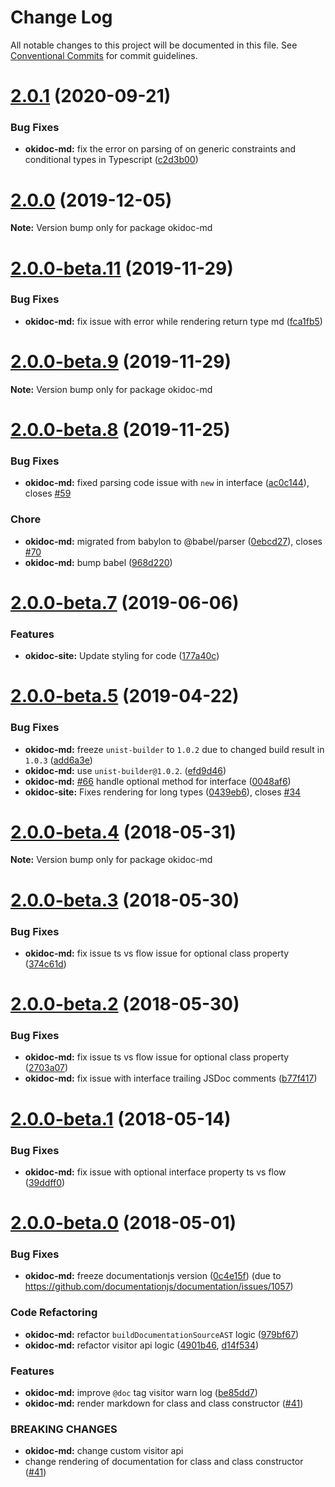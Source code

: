 # Change Log

All notable changes to this project will be documented in this file.
See [Conventional Commits](https://conventionalcommits.org) for commit guidelines.

# [2.0.1](https://github.com/wix/okidoc/compare/v2.0.0...v2.0.1) (2020-09-21)

### Bug Fixes

- **okidoc-md:** fix the error on parsing of on generic constraints and conditional types in Typescript ([c2d3b00](https://github.com/wix/okidoc/commit/c2d3b000e2d0d1198a15bf2d6f59f74f9383da71))

# [2.0.0](https://github.com/wix/okidoc/compare/v2.0.0-beta.11...v2.0.0) (2019-12-05)

**Note:** Version bump only for package okidoc-md

# [2.0.0-beta.11](https://github.com/wix/okidoc/compare/v2.0.0-beta.10...v2.0.0-beta.11) (2019-11-29)

### Bug Fixes

- **okidoc-md:** fix issue with error while rendering return type md ([fca1fb5](https://github.com/wix/okidoc/commit/fca1fb50407882e2c8549cb88c8517a6a8c56cdf))

# [2.0.0-beta.9](https://github.com/wix/okidoc/compare/v2.0.0-beta.8...v2.0.0-beta.9) (2019-11-29)

**Note:** Version bump only for package okidoc-md

# [2.0.0-beta.8](https://github.com/wix/okidoc/compare/v2.0.0-beta.7...v2.0.0-beta.8) (2019-11-25)

### Bug Fixes

- **okidoc-md:** fixed parsing code issue with `new` in interface ([ac0c144](https://github.com/wix/okidoc/commit/ac0c144e4ea00ea0032d866f2ba86598cf460b6b)), closes [#59](https://github.com/wix/okidoc/issues/59)

### Chore

- **okidoc-md:** migrated from babylon to @babel/parser ([0ebcd27](https://github.com/wix/okidoc/commit/0ebcd271236bd595ed0ff06a7b9dca0235c442f0)), closes [#70](https://github.com/wix/okidoc/issues/70)
- **okidoc-md:** bump babel ([968d220](https://github.com/wix/okidoc/commit/968d2205e86609085238d0bbdc1a996374afdc57))

# [2.0.0-beta.7](https://github.com/wix/okidoc/compare/v2.0.0-beta.6...v2.0.0-beta.7) (2019-06-06)

### Features

- **okidoc-site:** Update styling for code ([177a40c](https://github.com/wix/okidoc/commit/177a40c))

# [2.0.0-beta.5](https://github.com/wix/okidoc/compare/v2.0.0-beta.4...v2.0.0-beta.5) (2019-04-22)

### Bug Fixes

- **okidoc-md:** freeze `unist-builder` to `1.0.2` due to changed build result in `1.0.3` ([add6a3e](https://github.com/wix/okidoc/commit/add6a3e))
- **okidoc-md:** use `unist-builder@1.0.2`. ([efd9d46](https://github.com/wix/okidoc/commit/efd9d46))
- **okidoc-md:** [#66](https://github.com/wix/okidoc/issues/66) handle optional method for interface ([0048af6](https://github.com/wix/okidoc/commit/0048af6))
- **okidoc-site:** Fixes rendering for long types ([0439eb6](https://github.com/wix/okidoc/commit/0439eb6)), closes [#34](https://github.com/wix/okidoc/issues/34)

<a name="2.0.0-beta.4"></a>

# [2.0.0-beta.4](https://github.com/wix/okidoc/compare/v2.0.0-beta.3...v2.0.0-beta.4) (2018-05-31)

**Note:** Version bump only for package okidoc-md

<a name="2.0.0-beta.3"></a>

# [2.0.0-beta.3](https://github.com/wix/okidoc/compare/v2.0.0-beta.2...v2.0.0-beta.3) (2018-05-30)

### Bug Fixes

- **okidoc-md:** fix issue ts vs flow issue for optional class property ([374c61d](https://github.com/wix/okidoc/commit/374c61d))

<a name="2.0.0-beta.2"></a>

# [2.0.0-beta.2](https://github.com/wix/okidoc/compare/v2.0.0-beta.1...v2.0.0-beta.2) (2018-05-30)

### Bug Fixes

- **okidoc-md:** fix issue ts vs flow issue for optional class property ([2703a07](https://github.com/wix/okidoc/commit/2703a07))
- **okidoc-md:** fix issue with interface trailing JSDoc comments ([b77f417](https://github.com/wix/okidoc/commit/b77f417))

<a name="2.0.0-beta.1"></a>

# [2.0.0-beta.1](https://github.com/wix/okidoc/compare/v2.0.0-beta.0...v2.0.0-beta.1) (2018-05-14)

### Bug Fixes

- **okidoc-md:** fix issue with optional interface property ts vs flow ([39ddff0](https://github.com/wix/okidoc/commit/39ddff0))

<a name="2.0.0-beta.0"></a>

# [2.0.0-beta.0](https://github.com/wix/okidoc/compare/v1.6.0...v2.0.0-beta.0) (2018-05-01)

### Bug Fixes

- **okidoc-md:** freeze documentationjs version ([0c4e15f](https://github.com/wix/okidoc/commit/0c4e15f)) (due to https://github.com/documentationjs/documentation/issues/1057)

### Code Refactoring

- **okidoc-md:** refactor `buildDocumentationSourceAST` logic ([979bf67](https://github.com/wix/okidoc/commit/979bf67))
- **okidoc-md:** refactor visitor api logic ([4901b46](https://github.com/wix/okidoc/commit/4901b46), [d14f534](https://github.com/wix/okidoc/commit/d14f534))

### Features

- **okidoc-md:** improve `@doc` tag visitor warn log ([be85dd7](https://github.com/wix/okidoc/commit/be85dd7))
- **okidoc-md:** render markdown for class and class constructor ([#41](https://github.com/wix/okidoc/pull/41))

### BREAKING CHANGES

- **okidoc-md:** change custom visitor api
- change rendering of documentation for class and class constructor ([#41](https://github.com/wix/okidoc/pull/41))

